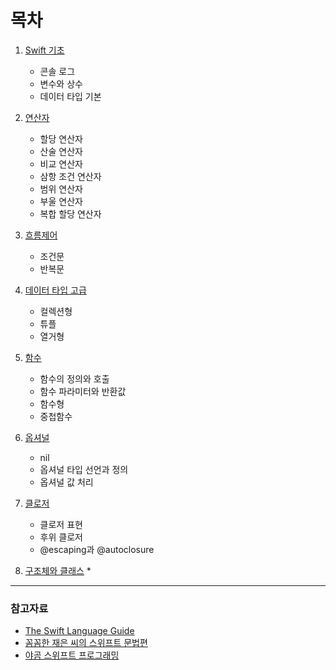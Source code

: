 # 목차

1. [Swift 기초](https://github.com/kimxwan0319/Swift_Theorem/blob/master/01.%20Swift%20기초.md "Go Chapter1")

   * 콘솔 로그
   * 변수와 상수
   * 데이터 타입 기본
2. [연산자](https://github.com/kimxwan0319/Swift_Theorem/blob/master/02.%20연산자.md "Go Chapter2")

   * 할당 연산자
   * 산술 연산자
   * 비교 연산자
   * 삼항 조건 연산자
   * 범위 연산자
   * 부울 연산자
   * 복합 할당 연산자
3. [흐름제어](https://github.com/kimxwan0319/Swift_Theorem/blob/master/03.%20흐름%20제어.md "Go Chapter3")

   * 조건문
   * 반복문
4. [데이터 타입 고급](https://github.com/kimxwan0319/Swift_Theorem/blob/master/04.%20데이터%20타입%20고급.md "Go Chapter4")

   * 컬렉션형
   * 튜플
   * 열거형
5. [함수](https://github.com/kimxwan0319/Swift_Theorem/blob/master/05.%20함수.md "Go Chapter5")

   * 함수의 정의와 호출
   * 함수 파라미터와 반환값
   * 함수형
   * 중첩함수
6. [옵셔널](https://github.com/kimxwan0319/Swift_Theorem/blob/master/06.%20옵셔널.md "Go Chapter6")

   * nil
   * 옵셔널 타입 선언과 정의
   * 옵셔널 값 처리
7. [클로저](https://github.com/kimxwan0319/Swift_Theorem/blob/master/07.%20클로저.md)

   * 클로저 표현
   * 후위 클로저
   * @escaping과 @autoclosure

8. [구조체와 클래스](https://github.com/kimxwan0319/Swift_Theorem/blob/master/08.%20구조체와%20클래스.md)
   * 

<hr>

### 참고자료

* [The Swift Language Guide](https://jusung.gitbook.io/the-swift-language-guide/)
* [꼼꼼한 재은 씨의 스위프트 문법편](http://book.interpark.com/product/BookDisplay.do?_method=detail&sc.prdNo=275593628&gclid=CjwKCAiAq8f-BRBtEiwAGr3DgbEK64X_dSjJuHyZy60-P6PB1v0Oq4kzfukxHg7O4cnbgtJXYTBLgRoC94cQAvD_BwE)
* [야곰 스위프트 프로그래밍](http://book.interpark.com/product/BookDisplay.do?_method=detail&sc.prdNo=317262231&gclid=CjwKCAiAq8f-BRBtEiwAGr3Dgc1xEUORIyB4k3kGl4_-dgstkYlvitfWS0qf4NTBs_CynQyYycM51BoCBtsQAvD_BwE)

